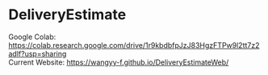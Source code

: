 # DeliveryEstimate
Google Colab: https://colab.research.google.com/drive/1r9kbdbfpJzJ83HgzFTPw9l2tt7z2adlf?usp=sharing   
Current Website: https://wangyy-f.github.io/DeliveryEstimateWeb/
